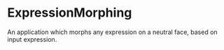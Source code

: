 # ExpressionMorphing

An application which morphs any expression on a neutral face, based on input expression.

